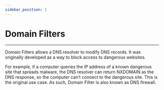 ```yaml
---
sidebar_position: 2
---
```


# Domain Filters

---

Domain Filters allows a DNS resolver to modify DNS records. It was originally developed as a way to block access to dangerous websites.  

For example, if a computer queries the IP address of a known dangerous site that spreads malware, the DNS resolver can return NXDOMAIN as the DNS response, so the computer can’t connect to the dangerous site. This is the original use case. As such, Domain Filter is also known as DNS firewall.  
